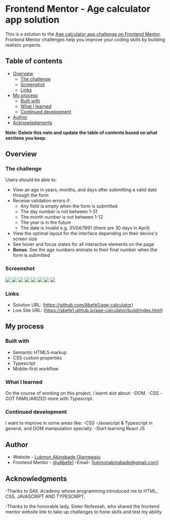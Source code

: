 # Frontend Mentor - Age calculator app solution

This is a solution to the [Age calculator app challenge on Frontend Mentor](https://www.frontendmentor.io/challenges/age-calculator-app-dF9DFFpj-Q). Frontend Mentor challenges help you improve your coding skills by building realistic projects. 

## Table of contents

- [Overview](#overview)
  - [The challenge](#the-challenge)
  - [Screenshot](#screenshot)
  - [Links](#links)
- [My process](#my-process)
  - [Built with](#built-with)
  - [What I learned](#what-i-learned)
  - [Continued development](#continued-development)
- [Author](#author)
- [Acknowledgments](#acknowledgments)

**Note: Delete this note and update the table of contents based on what sections you keep.**

## Overview

### The challenge

Users should be able to:

- View an age in years, months, and days after submitting a valid date through the form
- Receive validation errors if:
  - Any field is empty when the form is submitted
  - The day number is not between 1-31
  - The month number is not between 1-12
  - The year is in the future
  - The date is invalid e.g. 31/04/1991 (there are 30 days in April)
- View the optimal layout for the interface depending on their device's screen size
- See hover and focus states for all interactive elements on the page
- **Bonus**: See the age numbers animate to their final number when the form is submitted

### Screenshot

![](./design/Screenshot%202024-03-06%20185558.png)
![](./design/Screenshot%202024-03-06%20185644.png)
![](./design/February-error.png)
![](./design/February-error2.png)
![](./design/future1.png)
![](./design/future2.png)
![](./design/month-with-days-error.png)
![](./design/month-with-days-error2.png)
 

### Links

- Solution URL: (https://github.com/Abefe1/age-calculator)
- Live Site URL: (https://abefe1.github.io/age-calculator/build/index.html)

## My process

### Built with

- Semantic HTML5 markup
- CSS custom properties
- Typescript
- Mobile-first workflow
 
### What I learned

On the course of working on this project, i learnt alot about:
-DOM.
-CSS
-GOT FAMILIARIZED more with Typescript.

### Continued development

I want to improve in some areas like:
-CSS
-Javascript & Typescript in general, and DOM manipulation specially.
-Start learning React JS
 

## Author

- Website - [Lukmon Akingbade Olanrewaju](https://abefe1.github.io/ALO-portfolio/)
- Frontend Mentor - [@yAbefe1](https://www.frontendmentor.io/profile/Abefe1)
-Email- [lukmonakingbade@gmail.com]
  

## Acknowledgments

 -Thanks to SAIL Academy whose programming introduced me to HTML, CSS, JAVASCRIPT AND TYPESCRIPT.

 -Thanks to the honorable lady, Sister Nofeesah, who shared the frontend mentor website link to take up challenges to hone skills and test my ability.